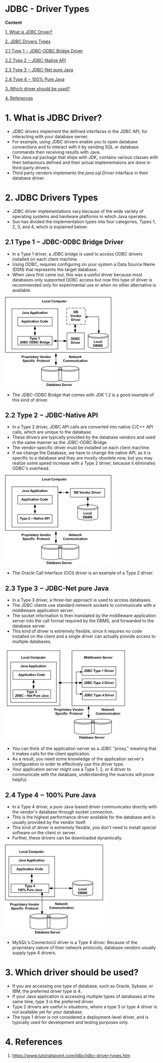# JDBC - Driver Types

**Content**

[1. What is JDBC Driver?](#1-what-is-jdbc-driver)

[2. JDBC Drivers Types](#2-jdbc-drivers-types)

[2.1 Type 1 − JDBC-ODBC Bridge Driver](#21-type-1--jdbc-odbc-bridge-driver)

[2.2 Type 2 − JDBC-Native API](#22-type-2--jdbc-native-api)

[2.3 Type 3 − JDBC-Net pure Java](#23-type-3--jdbc-net-pure-java)

[2.4 Type 4 − 100% Pure Java](#24-type-4--100-pure-java)

[3. Which driver should be used?](#3-which-driver-should-be-used)

[4. References](#4-references)

# 1. What is JDBC Driver?

-   JDBC drivers implement the defined interfaces in the JDBC API, for interacting with your database server.
-   For example, using JDBC drivers enable you to open database connections and to interact with it by sending SQL or database commands then receiving results with Java.
-   The *Java.sql* package that ships with JDK, contains various classes with their behaviours defined and their actual implementaions are done in third-party drivers.
-   Third party vendors implements the *java.sql.Driver* interface in their database driver.

# 2. JDBC Drivers Types

-   JDBC driver implementations vary because of the wide variety of operating systems and hardware platforms in which Java operates.
-   Sun has divided the implementation types into four categories, Types 1, 2, 3, and 4, which is explained below:

## 2.1 Type 1 − JDBC-ODBC Bridge Driver

-   In a Type 1 driver, a JDBC bridge is used to access ODBC drivers installed on each client machine.
-   Using ODBC, requires configuring on your system a Data Source Name (DSN) that represents the target database.
-   When Java first came out, this was a useful driver because most databases only supported ODBC access but now this type of driver is recommended only for experimental use or when no other alternative is available.

![DBMS Driver type 1](media/type1-driver.png)

-   The JDBC-ODBC Bridge that comes with JDK 1.2 is a good example of this kind of driver.

## 2.2 Type 2 − JDBC-Native API

-   In a Type 2 driver, JDBC API calls are converted into native C/C++ API calls, which are unique to the database.
-   These drivers are typically provided by the database vendors and used in the same manner as the JDBC-ODBC Bridge.
-   The vendor-specific driver must be installed on each client machine.
-   If we change the Database, we have to change the native API, as it is specific to a database and they are mostly obsolete now, but you may realize some speed increase with a Type 2 driver, because it eliminates ODBC's overhead.

![DBMS Driver type 2](media/type2-driver.png)

-   The Oracle Call Interface (OCI) driver is an example of a Type 2 driver.

## 2.3 Type 3 − JDBC-Net pure Java

-   In a Type 3 driver, a three-tier approach is used to access databases.
-   The JDBC clients use standard network sockets to communicate with a middleware application server.
-   The socket information is then translated by the middleware application server into the call format required by the DBMS, and forwarded to the database server.
-   This kind of driver is extremely flexible, since it requires no code installed on the client and a single driver can actually provide access to multiple databases.

![DBMS Driver type 3](media/type3-driver.png)

-   You can think of the application server as a JDBC "proxy," meaning that it makes calls for the client application.
-   As a result, you need some knowledge of the application server's configuration in order to effectively use this driver type.
-   Your application server might use a Type 1, 2, or 4 driver to communicate with the database, understanding the nuances will prove helpful.

## 2.4 Type 4 − 100% Pure Java

-   In a Type 4 driver, a pure Java-based driver communicates directly with the vendor's database through socket connection.
-   This is the highest performance driver available for the database and is usually provided by the vendor itself.
-   This kind of driver is extremely flexible, you don't need to install special software on the client or server.
-   Further, these drivers can be downloaded dynamically.

![DBMS Driver type 4](media/type4-driver.png)

-   MySQL's Connector/J driver is a Type 4 driver. Because of the proprietary nature of their network protocols, database vendors usually supply type 4 drivers.

# 3. Which driver should be used?

-   If you are accessing one type of database, such as Oracle, Sybase, or IBM, the preferred driver type is 4.
-   If your Java application is accessing multiple types of databases at the same time, type 3 is the preferred driver.
-   Type 2 drivers are useful in situations, where a type 3 or type 4 driver is not available yet for your database.
-   The type 1 driver is not considered a deployment-level driver, and is typically used for development and testing purposes only.

# 4. References

1.  https://www.tutorialspoint.com/jdbc/jdbc-driver-types.htm
